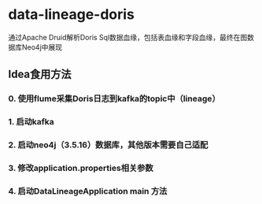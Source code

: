 # data-lineage-doris
通过Apache Druid解析Doris Sql数据血缘，包括表血缘和字段血缘，最终在图数据库Neo4j中展现

## Idea食用方法
### 0. 使用flume采集Doris日志到kafka的topic中（lineage）
### 1. 启动kafka
### 2. 启动neo4j（3.5.16）数据库，其他版本需要自己适配
### 3. 修改application.properties相关参数
### 4. 启动DataLineageApplication main 方法


